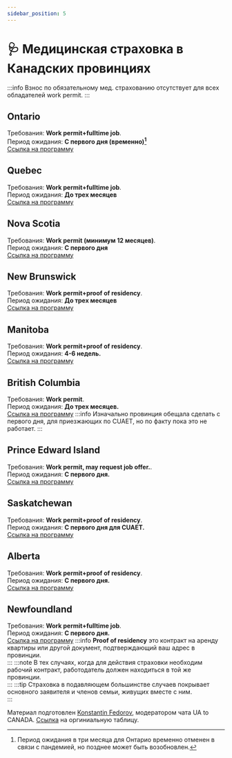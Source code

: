 ```yaml
---
sidebar_position: 5
---
```

#  🩺 Медицинская страховка в Канадских провинциях


:::info
Взнос по обязательному мед. страхованию отсутствует для всех обладателей work permit.
:::
## Ontario

Требования: **Work permit+fulltime job**.  
Период ожидания: **С первого дня (временно)[^1]**  
[Ссылка на программу](https://www.ontario.ca/page/apply-ohip-and-get-health-card)

## Quebec

Требования: **Work permit+fulltime job**.  
Период ожидания: **До трех месяцев**  
[Ссылка на программу](https://www.ramq.gouv.qc.ca/en/citizens/health-insurance/register)

## Nova Scotia

Требования: **Work permit (минимум 12 месяцев)**.  
Период ожидания: **С первого дня**  
[Ссылка на программу](https://novascotia.ca/dhw/msi/health_cards.asp)

## New Brunswick

Требования: **Work permit+proof of residency**.  
Период ожидания: **До трех месяцев**  
[Ссылка на программу](https://www2.gnb.ca/content/gnb/en/departments/health/MedicarePrescriptionDrugPlan/content/medicare/ApplyingforaCard.html)

## Manitoba

Требования: **Work permit+proof of residency**.  
Период ожидания: **4-6 недель.**  
[Ссылка на программу](https://www.gov.mb.ca/health/mhsip/index.html)

## British Columbia

Требования: **Work permit**.  
Период ожидания: **До трех месяцев.**  
[Ссылка на программу](https://www2.gov.bc.ca/gov/content/health/health-drug-coverage/msp/bc-residents/eligibility-and-enrolment/how-to-enrol)
:::info
Изначально провинция обещала сделать с первого дня, для приезжающих по CUAET, но по факту пока это не работает.
:::

## Prince Edward Island

Требования: **Work permit, may request job offer.**.  
Период ожидания: **С первого дня.**  
[Ссылка на программу](https://www.princeedwardisland.ca/en/service/apply-for-pei-health-card-new-residents)

## Saskatchewan

Требования: **Work permit+proof of residency**.  
Период ожидания: **С первого дня для CUAET.**  
[Ссылка на программу](https://www.ehealthsask.ca/residents/health-cards/Pages/Apply-for-a-Health-Card.aspx)


## Alberta

Требования: **Work permit+proof of residency**.  
Период ожидания: **С первого дня.**  
[Ссылка на программу](https://www.alberta.ca/ahcip-apply.aspx)

## Newfoundland

Требования: **Work permit+fulltime job**.  
Период ожидания: **С первого дня.**  
[Ссылка на программу](https://www.gov.nl.ca/hcs/mcp/)
:::info
**Proof of residency** это  контракт на аренду квартиры или другой документ, подтверждающий ваш адрес в провинции.  
:::
:::note
В тех случаях, когда для действия страховки необходим рабочий контракт, работодатель должен находиться в той же провинции.  
:::
:::tip
Страховка в подавляющем большинстве случаев покрывает основного заявителя и членов семьи, живущих вместе с ним.  
:::

Материал подготовлен [Konstantin Fedorov](https://t.me/paors), модератором чата UA to CANADA. [Ссылка](https://docs.google.com/spreadsheets/d/1AuR536sq6cMBqTCqpjDSI1Dp6ZSx1MiowMCmLFm_4Ug/edit#gid=0) на оргиниальную таблицу.

[^1]: Период ожидания в три месяца для Онтарио временно отменен в связи с пандемией, но позднее может быть возобновлен.